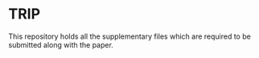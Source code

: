 # TRIP
This repository holds all the supplementary files which are required to be submitted along with the paper.
